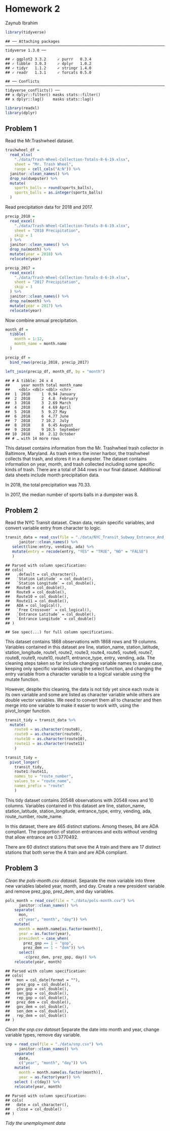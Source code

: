 Homework 2
================
Zaynub Ibrahim

``` r
library(tidyverse)
```

    ## ── Attaching packages ───────────────────────────────────────────────────────────────────────────── tidyverse 1.3.0 ──

    ## ✓ ggplot2 3.3.2     ✓ purrr   0.3.4
    ## ✓ tibble  3.0.3     ✓ dplyr   1.0.2
    ## ✓ tidyr   1.1.2     ✓ stringr 1.4.0
    ## ✓ readr   1.3.1     ✓ forcats 0.5.0

    ## ── Conflicts ──────────────────────────────────────────────────────────────────────────────── tidyverse_conflicts() ──
    ## x dplyr::filter() masks stats::filter()
    ## x dplyr::lag()    masks stats::lag()

``` r
library(readxl)
library(dplyr)
```

## Problem 1

Read the Mr.Trashwheel dataset.

``` r
trashwheel_df = 
  read_xlsx(
    "./data/Trash-Wheel-Collection-Totals-8-6-19.xlsx",
    sheet = "Mr. Trash Wheel",
    range = cell_cols("A:N")) %>% 
  janitor::clean_names() %>%
  drop_na(dumpster) %>%
  mutate(
    sports_balls = round(sports_balls),
    sports_balls = as.integer(sports_balls)
  )
```

Read precipitation data for 2018 and 2017.

``` r
precip_2018 = 
  read_excel(
    "./data/Trash-Wheel-Collection-Totals-8-6-19.xlsx",
    sheet = "2018 Precipitation",
    skip = 1
  ) %>% 
  janitor::clean_names() %>%
  drop_na(month) %>%
  mutate(year = 2018) %>% 
  relocate(year)

precip_2017 = 
  read_excel(
    "./data/Trash-Wheel-Collection-Totals-8-6-19.xlsx",
    sheet = "2017 Precipitation",
    skip = 1
  ) %>% 
  janitor::clean_names() %>%
  drop_na(month) %>%
  mutate(year = 2017) %>% 
  relocate(year)
```

Now combine annual precipitation.

``` r
month_df = 
  tibble(
    month = 1:12,
    month_name = month.name
  )

precip_df = 
  bind_rows(precip_2018, precip_2017)

left_join(precip_df, month_df, by = "month")
```

    ## # A tibble: 24 x 4
    ##     year month total month_name
    ##    <dbl> <dbl> <dbl> <chr>     
    ##  1  2018     1  0.94 January   
    ##  2  2018     2  4.8  February  
    ##  3  2018     3  2.69 March     
    ##  4  2018     4  4.69 April     
    ##  5  2018     5  9.27 May       
    ##  6  2018     6  4.77 June      
    ##  7  2018     7 10.2  July      
    ##  8  2018     8  6.45 August    
    ##  9  2018     9 10.5  September 
    ## 10  2018    10  2.12 October   
    ## # … with 14 more rows

This dataset contains information from the Mr. Trashwheel trash
collector in Baltimore, Maryland. As trash enters the inner harbor, the
trashwheel collects that trash, and stores it in a dumpster. The dataset
contains information on year, month, and trash collected including some
specific kinds of trash. There are a total of 344 rows in our final
dataset. Additional data sheets include month precipitation data.

In 2018, the total precipitation was 70.33.

In 2017, the median number of sports balls in a dumpster was 8.

## Problem 2

Read the NYC Transit dataset. Clean data, retain specific variables, and
convert variable entry from character to logic.

``` r
transit_data = read_csv(file = "./data/NYC_Transit_Subway_Entrance_And_Exit_Data.csv") %>%
      janitor::clean_names() %>%
   select(line:entry, vending, ada) %>%
   mutate(entry = recode(entry, "YES" = "TRUE", "NO" = "FALSE")
   )
```

    ## Parsed with column specification:
    ## cols(
    ##   .default = col_character(),
    ##   `Station Latitude` = col_double(),
    ##   `Station Longitude` = col_double(),
    ##   Route8 = col_double(),
    ##   Route9 = col_double(),
    ##   Route10 = col_double(),
    ##   Route11 = col_double(),
    ##   ADA = col_logical(),
    ##   `Free Crossover` = col_logical(),
    ##   `Entrance Latitude` = col_double(),
    ##   `Entrance Longitude` = col_double()
    ## )

    ## See spec(...) for full column specifications.

This dataset contains 1868 observations with 1868 rows and 19 columns.
Variables contained in this dataset are line, station\_name,
station\_latitude, station\_longitude, route1, route2, route3, route4,
route5, route6, route7, route8, route9, route10, route11,
entrance\_type, entry, vending, ada. The cleaning steps taken so far
include changing variable names to snake case, keeping only specific
variables using the select function, and changing the entry variable
from a character variable to a logical variable using the mutate
function.

However, despite this cleaning, the data is not tidy yet since each
route is its own variable and some are listed as character variable
while others are double vector variables. We need to convert them all to
character and then merge into one variable to make it easier to work
with, using the pivot\_longer function.

``` r
transit_tidy = transit_data %>%
  mutate( 
    route8 = as.character(route8),
    route9 = as.character(route9),
    route10 = as.character(route10),
    route11 = as.character(route11)
    ) 

transit_tidy = 
  pivot_longer(
    transit_tidy, 
    route1:route11,
    names_to = "route_number",
    values_to = "route_name",
    names_prefix = "route"
    )
```

This tidy dataset contains 20548 observations with 20548 rows and 10
columns. Variables contained in this dataset are line, station\_name,
station\_latitude, station\_longitude, entrance\_type, entry, vending,
ada, route\_number, route\_name.

In this dataset, there are 465 distinct stations. Among theses, 84 are
ADA compliant. The proportion of station entrances and exits without
vending that allow entrance are 0.3770492.

There are 60 distinct stations that seve the A train and there are 17
distinct stations that both serve the A train and are ADA compliant.

## Problem 3

*Clean the pols-month.csv dataset.* Separate the mon variable into three
new variables labeled year, month, and day. Create a new president
variable and remove prez\_gop, prez\_dem, and day variables.

``` r
pols_month = read_csv(file = "./data/pols-month.csv") %>%
      janitor::clean_names() %>% 
    separate(
      mon,
      c("year", "month", "day")) %>% 
    mutate(
      month = month.name[as.factor(month)],
      year = as.factor(year),
      president = case_when(
        prez_gop == 1 ~ "gop",
        prez_dem == 1 ~ "dem")) %>%
      select(
        -c(prez_dem, prez_gop, day)) %>%
    relocate(year, month)
```

    ## Parsed with column specification:
    ## cols(
    ##   mon = col_date(format = ""),
    ##   prez_gop = col_double(),
    ##   gov_gop = col_double(),
    ##   sen_gop = col_double(),
    ##   rep_gop = col_double(),
    ##   prez_dem = col_double(),
    ##   gov_dem = col_double(),
    ##   sen_dem = col_double(),
    ##   rep_dem = col_double()
    ## )

*Clean the snp.csv dataset* Separate the date into month and year,
change variable types, remove day variable.

``` r
snp = read_csv(file = "./data/snp.csv") %>%
      janitor::clean_names() %>% 
    separate(
      date,
      c("year", "month", "day")) %>% 
    mutate(
      month = month.name[as.factor(month)],
      year = as.factor(year)) %>% 
    select (-c(day)) %>%   
    relocate(year, month)
```

    ## Parsed with column specification:
    ## cols(
    ##   date = col_character(),
    ##   close = col_double()
    ## )

*Tidy the unemployment data*
